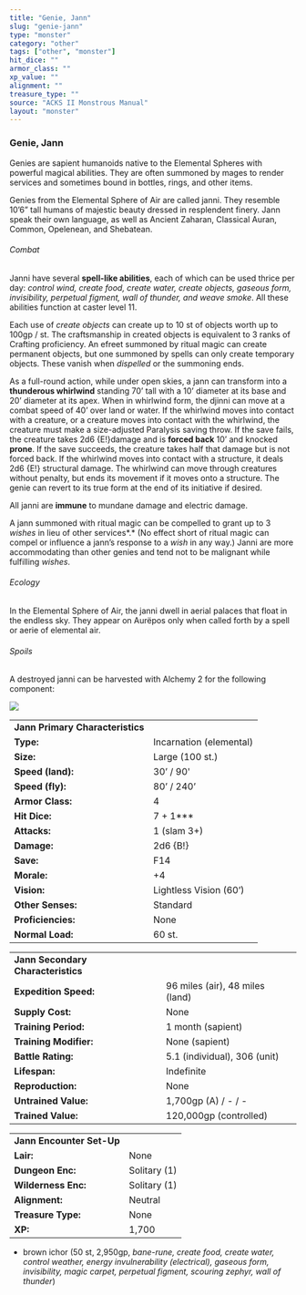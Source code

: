 ```yaml
---
title: "Genie, Jann"
slug: "genie-jann"
type: "monster"
category: "other"
tags: ["other", "monster"]
hit_dice: ""
armor_class: ""
xp_value: ""
alignment: ""
treasure_type: ""
source: "ACKS II Monstrous Manual"
layout: "monster"
---
```


### Genie, Jann

Genies are sapient humanoids native to the Elemental Spheres with powerful magical abilities. They
are often summoned by mages to render services and sometimes bound in bottles, rings, and other
items.

Genies from the Elemental Sphere of Air are called janni. They resemble 10’6” tall humans of
majestic beauty dressed in resplendent finery. Jann speak their own language, as well as Ancient
Zaharan, Classical Auran, Common, Opelenean, and Shebatean.

###### Combat

Janni have several **spell-like abilities**, each of which can be used thrice per day: *control
wind, create food, create water, create objects, gaseous form, invisibility, perpetual figment, wall
of thunder, and weave smoke*. All these abilities function at caster level 11.

Each use of *create objects* can create up to 10 st of objects worth up to 100gp / st. The
craftsmanship in created objects is equivalent to 3 ranks of Crafting proficiency. An efreet
summoned by ritual magic can create permanent objects, but one summoned by spells can only create
temporary objects. These vanish when *dispelled* or the summoning ends.

As a full-round action, while under open skies, a jann can transform into a **thunderous
whirlwind** standing 70’ tall with a 10’ diameter at its base and 20’ diameter at its apex. When in
whirlwind form, the djinni can move at a combat speed of 40’ over land or water. If the whirlwind
moves into contact with a creature, or a creature moves into contact with the whirlwind, the
creature must make a size-adjusted Paralysis saving throw. If the save fails, the creature takes 2d6
{E!}damage and is **forced back** 10’ and knocked **prone**. If the save succeeds, the creature
takes half that damage but is not forced back. If the whirlwind moves into contact with a structure,
it deals 2d6 {E!} structural damage. The whirlwind can move through creatures without penalty, but
ends its movement if it moves onto a structure. The genie can revert to its true form at the end of
its initiative if desired.

All janni are **immune** to mundane damage and electric damage.

A jann summoned with ritual magic can be compelled to grant up to 3 *wishes* in lieu of other
services*.* (No effect short of ritual magic can compel or influence a jann’s response to a *wish*
in any way.) Janni are more accommodating than other genies and tend not to be malignant while
fulfilling *wishes*.

###### Ecology

In the Elemental Sphere of Air, the janni dwell in aerial palaces that float in the endless sky.
They appear on Aurëpos only when called forth by a spell or aerie of elemental air.

###### Spoils

A destroyed janni can be harvested with Alchemy 2 for the following component:

![](data:image/png;base64...)

|  |  |
| --- | --- |
| **Jann Primary Characteristics** | |
| **Type:** | Incarnation (elemental) |
| **Size:** | Large (100 st.) |
| **Speed (land):** | 30’ / 90' |
| **Speed (fly):** | 80’ / 240’ |
| **Armor Class:** | 4 |
| **Hit Dice:** | 7 + 1\*\*\* |
| **Attacks:** | 1 (slam 3+) |
| **Damage:** | 2d6 {B!} |
| **Save:** | F14 |
| **Morale:** | +4 |
| **Vision:** | Lightless Vision (60’) |
| **Other Senses:** | Standard |
| **Proficiencies:** | None |
| **Normal Load:** | 60 st. |

|  |  |
| --- | --- |
| **Jann Secondary Characteristics** | |
| **Expedition Speed:** | 96 miles (air), 48 miles (land) |
| **Supply Cost:** | None |
| **Training Period:** | 1 month (sapient) |
| **Training Modifier:** | None (sapient) |
| **Battle Rating:** | 5.1 (individual), 306 (unit) |
| **Lifespan:** | Indefinite |
| **Reproduction:** | None |
| **Untrained Value:** | 1,700gp (A) / - / - |
| **Trained Value:** | 120,000gp (controlled) |

|  |  |
| --- | --- |
| **Jann Encounter Set-Up** | |
| **Lair:** | None |
| **Dungeon Enc:** | Solitary (1) |
| **Wilderness Enc:** | Solitary (1) |
| **Alignment:** | Neutral |
| **Treasure Type:** | None |
| **XP:** | 1,700 |

* brown ichor (50 st, 2,950gp, *bane-rune, create food, create water, control weather, energy
invulnerability (electrical), gaseous form, invisibility, magic carpet, perpetual figment, scouring
zephyr, wall of thunder*)
